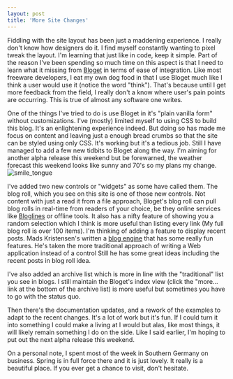 ```yaml
---
layout: post
title: 'More Site Changes'
---
```

Fiddling with the site layout has been just a maddening experience. I really don't know how designers do it. I find myself constantly wanting to pixel tweak the layout. I'm learning that just like in code, keep it simple. Part of the reason I've been spending so much time on this aspect is that I need to learn what it missing from [Bloget](/bloget) in terms of ease of integration. Like most freeware developers, I eat my own dog food in that I use Bloget much like I think a user would use it (notice the word "think"). That's because until I get more feedback from the field, I really don't a know where user's pain points are occurring. This is true of almost any software one writes.

One of the things I've tried to do is use Bloget in it's "plain vanilla form" without customizations. I've (mostly) limited myself to using CSS to build this blog. It's an enlightening experience indeed. But doing so has made me focus on content and leaving just a enough bread crumbs so that the site can be styled using only CSS. It's working but it's a tedious job. Still I have managed to add a few new tidbits to Bloget along the way. I'm aiming for another alpha release this weekend but be forewarned, the weather forecast this weekend looks like sunny and 70's so my plans my change. ![smile_tongue](http://spaces.live.com/rte/emoticons/smile_tongue.gif)

I've added two new controls or "widgets" as some have called them. The blog roll, which you see on this site is one of those new controls. Not content with just a read it from a file approach, Bloget's blog roll can pull blog rolls in real-time from readers of your choice, be they online services like [Bloglines](http://www.bloglines.com/) or offline tools. It also has a nifty feature of showing you a random selection which I think is more useful than listing every link (My full blog roll is over 100 items). I'm thinking of adding a feature to display recent posts. Mads Kristensen's written a [blog engine](http://www.codeplex.com/blogengine/SourceControl/ListDownloadableCommits.aspx) that has some really fun features. He's taken the more traditional approach of writing a Web application instead of a control Still he has some great ideas including the recent posts in blog roll idea.

I've also added an archive list which is more in line with the "traditional" list you see in blogs. I still maintain the Bloget's index view (click the "more... link at the bottom of the archive list) is more useful but sometimes you have to go with the status quo.

Then there's the documentation updates, and a rework of the examples to adapt to the recent changes. It's a lot of work but it's fun. If I could turn it into something I could make a living at I would but alas, like most things, it will likely remain something I do on the side. Like I said earlier, I'm hoping to put out the next alpha release this weekend.

On a personal note, I spent most of the week in Southern Germany on business. Spring is in full force there and it is just lovely. It really is a beautiful place. If you ever get a chance to visit, don't hesitate. 
